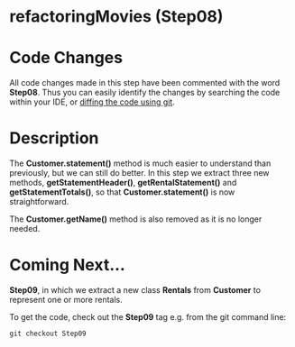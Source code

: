 refactoringMovies (Step08)
==========================

# Code Changes

All code changes made in this step have been commented with the
word **Step08**. Thus you can easily identify the changes by searching the code within your IDE, or [diffing the code using git](http://stackoverflow.com/questions/1552340/show-all-changed-files-between-two-git-commits).

# Description

The **Customer.statement()** method is much easier to understand than previously, but we can still do better. In this step we extract three new methods, **getStatementHeader()**, **getRentalStatement()** and **getStatementTotals()**, so that **Customer.statement()** is now straightforward.

The **Customer.getName()** method is also removed as it is no longer needed.

Coming Next...
==============

**Step09**, in which we extract a new class **Rentals** from **Customer** to represent one or more rentals.

To get the code, check out the **Step09** tag e.g. from the git command line:

    git checkout Step09